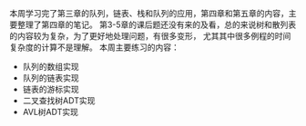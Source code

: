 本周学习完了第三章的队列，链表、栈和队列的应用，第四章和第五章的内容，主要整理了第四章的笔记。
第3-5章的课后题还没有来的及看，总的来说树和散列表的内容较为复杂，为了更好地处理问题，有很多变形，
尤其其中很多例程的时间复杂度的计算不是理解。
本周主要练习的内容：
- 队列的数组实现
- 队列的链表实现
- 链表的游标实现
- 二叉查找树ADT实现
- AVL树ADT实现
